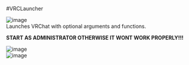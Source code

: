 #VRCLauncher

![image](https://user-images.githubusercontent.com/105979511/198199627-a10659e0-d5e8-4d6c-bf10-7974647d16ab.png)<br/>
Launches VRChat with optional arguments and functions.<br/>


**START AS ADMINISTRATOR OTHERWISE IT WONT WORK PROPERLY!!!**<br/>

![image](https://user-images.githubusercontent.com/105979511/198198758-cd98644c-31bb-46fc-afcf-f6968f867821.png)<br/>
![image](https://user-images.githubusercontent.com/105979511/198198697-cba05147-8082-4e9e-94c7-00edd659a600.png)
